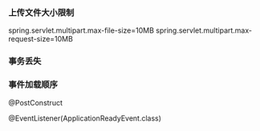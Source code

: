 ### 上传文件大小限制

spring.servlet.multipart.max-file-size=10MB
spring.servlet.multipart.max-request-size=10MB

### 事务丢失

### 事件加载顺序

@PostConstruct

@EventListener(ApplicationReadyEvent.class)